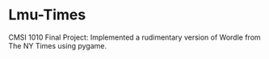 # Lmu-Times
CMSI 1010 Final Project: Implemented a rudimentary version of Wordle from The NY Times using pygame.
